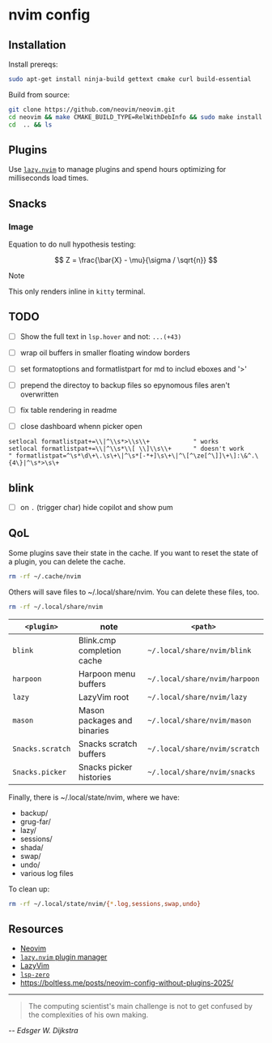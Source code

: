 # nvim config

## Installation

Install prereqs:

```sh
sudo apt-get install ninja-build gettext cmake curl build-essential
```

Build from source:

```sh
git clone https://github.com/neovim/neovim.git
cd neovim && make CMAKE_BUILD_TYPE=RelWithDebInfo && sudo make install
cd  .. && ls
```

## Plugins

Use [`lazy.nvim`](https://lazy.folke.io/) to manage plugins and spend hours
optimizing for milliseconds load times.

## Snacks

### Image

Equation to do null hypothesis testing:

$$
Z = \frac{\bar{X} - \mu}{\sigma / \sqrt{n}}
$$

> [!NOTE]
> This only renders inline in `kitty` terminal.

## TODO

- [ ] Show the full text in `lsp.hover` and not: `...(+43)`
- [ ] wrap oil buffers in smaller floating window borders
- [ ] set formatoptions and formatlistpart for md to includ eboxes and '>'
- [ ] prepend the directoy to backup files so epynomous files aren't overwritten
- [ ] fix table rendering in readme
- [ ] close dashboard whenn picker open



```vim
setlocal formatlistpat+=\\|^\\s*>\\s\\+            " works
setlocal formatlistpat+=\\|^\\s*\\[ \\]\\s\\+      " doesn't work
" formatlistpat=^\s*\d\+\.\s\+\|^\s*[-*+]\s\+\|^\[^\ze[^\]]\+\]:\&^.\{4\}|^\s*>\s\+
```

## blink

- [ ] on `.` (trigger char) hide copilot and show pum


## QoL

Some plugins save their state in the cache. If you want to reset the state of a
plugin, you can delete the cache.

```sh
rm -rf ~/.cache/nvim
```

Others will save files to ~/.local/share/nvim. You can delete these files, too.

```sh
rm -rf ~/.local/share/nvim
```

| `<plugin>`       | note                        | `<path>`                      |
| ---------------- | --------------------------- | ----------------------------- |
| `blink`          | Blink.cmp completion cache  | `~/.local/share/nvim/blink`   |
| `harpoon`        | Harpoon menu buffers        | `~/.local/share/nvim/harpoon` |
| `lazy`           | LazyVim root                | `~/.local/share/nvim/lazy`    |
| `mason`          | Mason packages and binaries | `~/.local/share/nvim/mason`   |
| `Snacks.scratch` | Snacks scratch buffers      | `~/.local/share/nvim/scratch` |
| `Snacks.picker`  | Snacks picker histories     | `~/.local/share/nvim/snacks`  |

Finally, there is ~/.local/state/nvim, where we have:

- backup/
- grug-far/
- lazy/
- sessions/
- shada/
- swap/
- undo/
- various log files

To clean up:

```sh
rm -rf ~/.local/state/nvim/{*.log,sessions,swap,undo}
```

## Resources

- [Neovim](https://neovim.io/)
- [`lazy.nvim` plugin manager](https://lazy.folke.io/)
- [LazyVim](https://www.lazyvim.org)
- [`lsp-zero`](https://lsp-zero.netlify.app/docs/)
- <https://boltless.me/posts/neovim-config-without-plugins-2025/>

---

> The computing scientist's main challenge is not to get confused
> by the complexities of his own making.

-- _Edsger W. Dijkstra_
